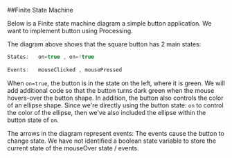 ##Finite State Machine

Below is a Finite state machine diagram a simple button application.
We want to implement button using Processing.




  The diagram above shows that the square button has 2 main states: 
  
```java
States:   on=true , on=!true
    
Events:   mouseClicked , mousePressed
```
 When ``on=true``, the button is in the state on the left, where it is green.  We will add additional code so that the button turns dark green when the mouse hovers-over the button shape.  In addition, the button also controls the color of an ellipse shape.  Since we're directly using the button state: ``on`` to control the color of the ellipse, then we've also included the ellipse within the button state of ``on``.  
 
 The arrows in the diagram represent events:  The events cause the button to change state.  We have not identified a boolean state variable to store the current state of the mouseOver state / events.
 


